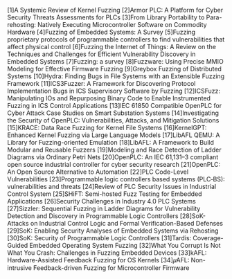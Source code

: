 [1]A Systemic Review of Kernel Fuzzing
[2]Armor PLC: A Platform for Cyber Security Threats Assessments for PLCs
[3]From Library Portability to Para-rehosting: Natively Executing Microcontroller Software on Commodity Hardware
[4]Fuzzing of Embedded Systems: A Survey
[5]Fuzzing proprietary protocols of programmable controllers to find vulnerabilities that affect physical control
[6]Fuzzing the Internet of Things: A Review on the Techniques and Challenges for Efficient Vulnerability Discovery in Embedded Systems
[7]Fuzzing: a survey
[8]Fuzzware: Using Precise MMIO Modeling for Effective Firmware Fuzzing
[9]Greybox Fuzzing of Distributed Systems
[10]Hydra: Finding Bugs in File Systems with an Extensible Fuzzing Framework
[11]ICS3Fuzzer: A Framework for Discovering Protocol Implementation Bugs in ICS Supervisory Software by Fuzzing
[12]ICSFuzz: Manipulating IOs and Repurposing Binary Code to Enable Instrumented Fuzzing in ICS Control Applications
[13]IEC 61850 Compatible OpenPLC for Cyber Attack Case Studies on Smart Substation Systems
[14]Investigating the Security of OpenPLC: Vulnerabilities, Attacks, and Mitigation Solutions
[15]KRACE: Data Race Fuzzing for Kernel File Systems
[16]KernelGPT: Enhanced Kernel Fuzzing via Large Language Models
[17]LibAFL QEMU: A Library for Fuzzing-oriented Emulation
[18]LibAFL: A Framework to Build Modular and Reusable Fuzzers
[19]Modeling and Race Detection of Ladder Diagrams via Ordinary Petri Nets
[20]OpenPLC: An IEC 61,131–3 compliant open source industrial controller for cyber security research
[21]OpenPLC: An Open Source Alternative to Automation
[22]PLC Code-Level Vulnerabilities
[23]Programmable logic controllers based systems (PLC‐BS): vulnerabilities and threats
[24]Review of PLC Security Issues in Industrial Control System
[25]SHiFT: Semi-hosted Fuzz Testing for Embedded Applications
[26]Security Challenges in Industry 4.0 PLC Systems
[27]Sizzler: Sequential Fuzzing in Ladder Diagrams for Vulnerability Detection and Discovery in Programmable Logic Controllers
[28]SoK- Attacks on Industrial Control Logic and Formal Verification-Based Defenses
[29]SoK: Enabling Security Analyses of Embedded Systems via Rehosting
[30]SoK: Security of Programmable Logic Controllers
[31]Tardis: Coverage-Guided Embedded Operating System Fuzzing
[32]What You Corrupt Is Not What You Crash: Challenges in Fuzzing Embedded Devices
[33]kAFL: Hardware-Assisted Feedback Fuzzing for OS Kernels
[34]𝜇AFL: Non-intrusive Feedback-driven Fuzzing for Microcontroller Firmware
